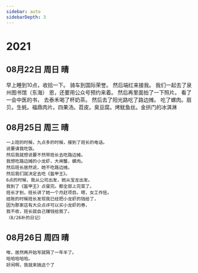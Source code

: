 ```yaml
---
sidebar: auto
sidebarDepth: 3
---
```


# 2021
## 08月22日 周日 晴
   早上睡到10点，收拾一下。
   骑车到国际荣誉。
   然后端红来接我。
   我们一起去了泉州图书馆（东海）
   恩，还要用公众号预约来着。
   然后再里面拍了一下照片。
   看了一会中医的书，
   去泰禾喝了杯奶茶。
   然后去了阳光路吃了路边摊。
   吃了螺肉。扇贝。生蚝。福鼎肉片。四果汤。苕皮。臭豆腐。烤鱿鱼丝。金拱门的冰淇淋

## 08月25日 周三 晴
    一上班的时候，九点多的时候，接到了班长的电话。
    说要请我吃饭。
    然后我就想说要不然带班长去吃路边摊。
    我想吃路边摊的小龙虾，大闸蟹，螺肉。
    然后班长居然说，她不吃路边摊。
    然后我们就决定去吃《盔甲王》。
    6点的时候，我从公司出发，她从宝龙出发。
    我到了《盔甲王》点餐完。都全部上完菜了。
    班长才到，班长讲了她一个月赶项目。嗯，女工作狂。
    结账的时候班长发现我已经把小龙虾的钱给了，
    因为那家店有大众点评可以买小龙虾的券，
    我不收，班长就自己赚钱给我了。
    （8/26补的日记）

## 08月26日 周四 晴
    唉，居然再开始写就隔了一年半了。
    哈哈哈哈哈。
    好闲啊，我就来搞这个了


